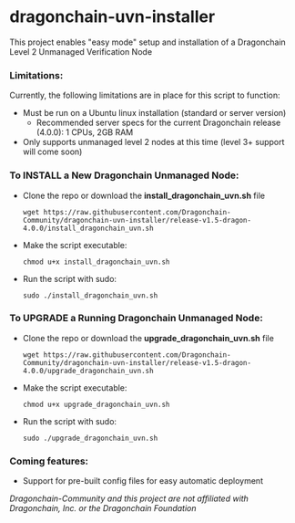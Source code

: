 # dragonchain-uvn-installer 

This project enables "easy mode" setup and installation of a Dragonchain Level 2 Unmanaged Verification Node

### Limitations:

Currently, the following limitations are in place for this script to function:
- Must be run on a Ubuntu linux installation (standard or server version)
    - Recommended server specs for the current Dragonchain release (4.0.0): 1 CPUs, 2GB RAM
- Only supports unmanaged level 2 nodes at this time (level 3+ support will come soon)

### To INSTALL a New Dragonchain Unmanaged Node:

- Clone the repo or download the **install_dragonchain_uvn.sh** file

    ```wget https://raw.githubusercontent.com/Dragonchain-Community/dragonchain-uvn-installer/release-v1.5-dragon-4.0.0/install_dragonchain_uvn.sh```


- Make the script executable:

    ```chmod u+x install_dragonchain_uvn.sh```

- Run the script with sudo:

    ```sudo ./install_dragonchain_uvn.sh```

### To UPGRADE a Running Dragonchain Unmanaged Node:

- Clone the repo or download the **upgrade_dragonchain_uvn.sh** file

    ```wget https://raw.githubusercontent.com/Dragonchain-Community/dragonchain-uvn-installer/release-v1.5-dragon-4.0.0/upgrade_dragonchain_uvn.sh```


- Make the script executable:

    ```chmod u+x upgrade_dragonchain_uvn.sh```

- Run the script with sudo:

    ```sudo ./upgrade_dragonchain_uvn.sh```

### Coming features:
- Support for pre-built config files for easy automatic deployment

*Dragonchain-Community and this project are not affiliated with Dragonchain, Inc. or the Dragonchain Foundation*

